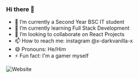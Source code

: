 ### Hi there 👋

- 🔭 I’m currently a Second Year BSC IT student 
- 🌱 I’m currently learning Full Stack Development 
- 👯 I’m looking to collaborate on React Projects
- 📫 How to reach me: instagram @x-darkvanilla-x
- 😄 Pronouns: He/Him
- ⚡ Fun fact: I'm a gamer myself

<img alt="Website" src="https://img.shields.io/website?down_message=Down&label=MY CALCULATOR &style=for-the-badge&up_message=Online&url=https://dipeshadelkar.netlify.app">
